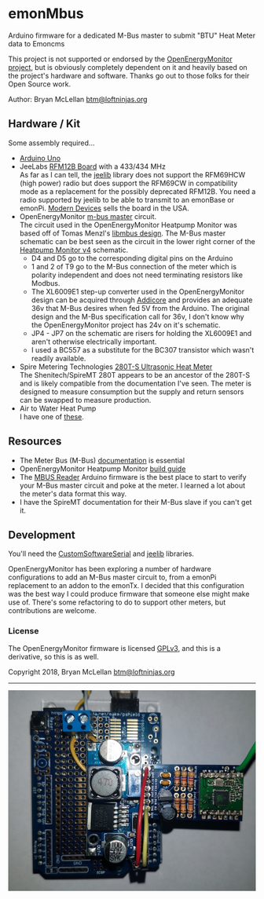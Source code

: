 # emonMbus
Arduino firmware for a dedicated M-Bus master to submit "BTU" Heat Meter data to Emoncms

This project is not supported or endorsed by the [OpenEnergyMonitor project](https://github.com/openenergymonitor), but is obviously completely dependent on it and heavily based on the project's hardware and software. Thanks go out to those folks for their Open Source work.

Author: Bryan McLellan <btm@loftninjas.org>

## Hardware / Kit
Some assembly required...

- [Arduino Uno](https://store.arduino.cc/usa/arduino-uno-rev3)
- JeeLabs [RFM12B Board](https://jeelabs.net/projects/hardware/wiki/RFM12B_Board) with a 433/434 MHz  
  As far as I can tell, the [jeelib](https://github.com/jcw/jeelib) library does not support the RFM69HCW (high power) radio but does support the RFM69CW in compatibility mode as a replacement for the possibly deprecated RFM12B.
  You need a radio supported by jeelib to be able to transmit to an emonBase or emonPi. [Modern Devices](https://moderndevice.com/product/jeelabs-rfm12b-board-kit/) sells the board in the USA.
- OpenEnergyMonitor [m-bus master](https://github.com/openenergymonitor/HeatpumpMonitor/tree/master/Hardware/v4) circuit.  
  The circuit used in the OpenEnergyMonitor Heatpump Monitor was based off of Tomas Menzl's [libmbus design](https://github.com/rscada/libmbus/tree/master/hardware).
  The M-Bus master schematic can be best seen as the circuit in the lower right corner of the [Heatpump Monitor v4](https://raw.githubusercontent.com/openenergymonitor/HeatpumpMonitor/master/Hardware/v4/schematic.png) schematic.
  - D4 and D5 go to the corresponding digital pins on the Arduino
  - 1 and 2 of T9 go to the M-Bus connection of the meter which is polarity independent and does not need terminating resistors like Modbus.
  - The XL6009E1 step-up converter used in the OpenEnergyMonitor design can be acquired through [Addicore](https://www.addicore.com/XL6009E1-Boost-Converter-p/ad456.htm) and provides an adequate 36v that M-Bus desires when fed 5V from the Arduino. The original design and the M-Bus specification call for 36v, I don't know why the OpenEnergyMonitor project has 24v on it's schematic.
  - JP4 - JP7 on the schematic are risers for holding the XL6009E1 and aren't otherwise electrically important.  
  - I used a BC557 as a substitute for the BC307 transistor which wasn't readily available.
- Spire Metering Technologies [280T-S Ultrasonic Heat Meter](https://www.spiremt.com/ultrasonic-heat-meter-280t.html)  
  The Shenitech/SpireMT 280T appears to be an ancestor of the 280T-S and is likely compatible from the documentation I've seen.
  The meter is designed to measure consumption but the supply and return sensors can be swapped to measure production.
- Air to Water Heat Pump  
  I have one of [these](https://www.heatingstuffllc.com/store/?model_number=HP95).
  
## Resources
- The Meter Bus (M-Bus) [documentation](http://www.m-bus.com/mbusdoc/default.php) is essential
- OpenEnergyMonitor Heatpump Monitor [build guide](https://github.com/openenergymonitor/HeatpumpMonitor/blob/master/heatpumpmonitor_build.md)
- The [MBUS Reader](https://github.com/openenergymonitor/HeatpumpMonitor/tree/master/Firmware/Arduino/MBUS_Reader) Arduino firmware is the best place to start to verify your M-Bus master circuit and poke at the meter. I learned a lot about the meter's data format this way.
- I have the SpireMT documentation for their M-Bus slave if you can't get it.

## Development
You'll need the [CustomSoftwareSerial](https://github.com/ledongthuc/CustomSoftwareSerial) and [jeelib](https://github.com/jcw/jeelib) libraries.

OpenEnergyMonitor has been exploring a number of hardware configurations to add an M-Bus master circuit to, from a emonPi replacement to an addon to the emonTx. I decided that this configuration was the best way I could produce firmware that someone else might make use of. There's some refactoring to do to support other meters, but contributions are welcome.

### License
The OpenEnergyMonitor firmware is licensed [GPLv3](LICENSE), and this is a derivative, so this is as well.

Copyright 2018, Bryan McLellan <btm@loftninjas.org>

---

![Arduino](hardware/images/Arduino-small.jpg)
